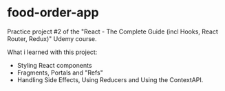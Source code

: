 # food-order-app
 Practice project #2 of the "React - The Complete Guide (incl Hooks, React Router, Redux)" Udemy course.
 
 What i learned with this project:
 <ul>
 <li>Styling React components</li>
 <li>Fragments, Portals and "Refs"</li>
 <li>Handling Side Effects, Using Reducers and Using the ContextAPI.</li>
 </ul>
